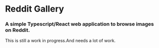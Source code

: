 # Reddit Gallery

### A simple Typescript/React web application to browse images on Reddit.

This is still a work in progress.And needs a lot of work. 